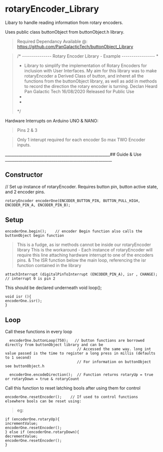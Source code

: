 # rotaryEncoder_Library
 Libary to handle reading information from rotary encoders.
 
 
Uses public class buttonObject from buttonObject.h library.   

> Required Dependancy Available @: https://github.com/PanGalacticTech/buttonObject_Library  
 
 
 
> 
> /* --------------- Rotary Encoder Library - Example -----------------
>  * 
>  *  Library to simplify the implementation of Rotary Encoders for inclusion with
>    User Interfaces.
>    My aim for this library was to make rotaryEncoder a Derived Class of button, and
>    inheret all the functions from the buttonObject library, as well as add in methods
>    to record the direction the rotary encoder is turning.
>   Declan Heard
>   Pan Galactic Tech
>   16/08/2020
>   Released for Public Use
> * 
> * 
> */
 
Hardware Interrupts
on Arduino UNO & NANO:
> Pins 2 & 3
 
> Only 1 interupt required for each encoder 
> So max TWO Encoder inputs.


______________________________________________________## Guide & Use _______________________________________________________

## Constructor 

// Set up instance of rotaryEncoder. Requires button pin, button active state, and 2 encoder pins.

`rotaryEncoder encoderOne(ENCODER_BUTTON_PIN, BUTTON_PULL_HIGH, ENCODER_PIN_A, ENCODER_PIN_B);  `


## Setup

 `encoderOne.begin();    // encoder Begin function also calls the buttonObject begin function`


> This is a fudge, as isr methods cannot be inside our rotaryEncoder library
> This is the workaround - Each instance of rotaryEncoder will require this line attaching 
> hardware interrupt to one of the encoders pins.
> & The ISR function below the main loop, referencing the isr function contained in the library

 `attachInterrupt (digitalPinToInterrupt (ENCODER_PIN_A), isr , CHANGE);   // interrupt 0 is pin 2`


This should be declared underneath void loop();

```
void isr (){
encoderOne.isr();  
}
```



## Loop

Call these functions in every loop
```
  encoderOne.buttonLoop(750);   // button functions are borrowed directly from buttonObject library and can be
                                 // Accessed the same way. long int value passed is the time to register a long press in millis (defaults to 1 second)
                                 // For information on buttonObject see buttonObject.h

  encoderOne.encodeDirection();  // Function returns rotaryUp = true or rotaryDown = true & rotaryCount
```  

Call this function to reset latching bools after using them for control
                                  
  `encoderOne.resetEncoder();    // If used to control functions elsewhere bools can be reset using:   `                       


> eg:
```
if (encoderOne.rotaryUp){
incrementValue;
encoderOne.resetEncoder();    
} else if (encoderOne.rotaryDown){
decrementValue;
encoderOne.resetEncoder();
}
```


